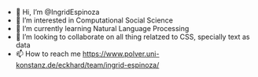 - 👋 Hi, I’m @IngridEspinoza
- 👀 I’m interested in Computational Social Science
- 🌱 I’m currently learning Natural Language Processing
- 💞️ I’m looking to collaborate on all thing relatzed to CSS, specially text as data
- 📫 How to reach me https://www.polver.uni-konstanz.de/eckhard/team/ingrid-espinoza/

<!---
IngridEspinoza/IngridEspinoza is a ✨ special ✨ repository because its `README.md` (this file) appears on your GitHub profile.
You can click the Preview link to take a look at your changes.
--->
